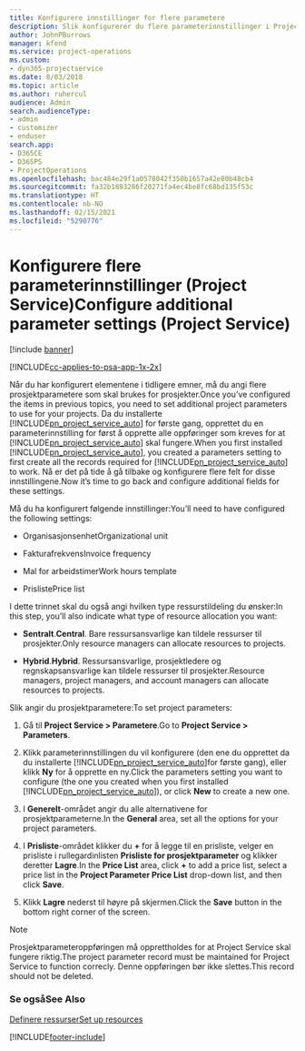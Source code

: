 ```yaml
---
title: Konfigurere innstillinger for flere parametere
description: Slik konfigurerer du flere parameterinnstillinger i Project Service
author: JohnPBurrows
manager: kfend
ms.service: project-operations
ms.custom:
- dyn365-projectservice
ms.date: 8/03/2018
ms.topic: article
ms.author: ruhercul
audience: Admin
search.audienceType:
- admin
- customizer
- enduser
search.app:
- D365CE
- D365PS
- ProjectOperations
ms.openlocfilehash: bac484e29f1a0578042f350b1657a42e80b48cb4
ms.sourcegitcommit: fa32b1893286f20271fa4ec4be8fc68bd135f53c
ms.translationtype: HT
ms.contentlocale: nb-NO
ms.lasthandoff: 02/15/2021
ms.locfileid: "5290776"
---
```

# <a name="configure-additional-parameter-settings-project-service"></a><span data-ttu-id="087b2-103">Konfigurere flere parameterinnstillinger (Project Service)</span><span class="sxs-lookup"><span data-stu-id="087b2-103">Configure additional parameter settings (Project Service)</span></span>

[!include [banner](../includes/psa-now-project-operations.md)]

[!INCLUDE[cc-applies-to-psa-app-1x-2x](../includes/cc-applies-to-psa-app-1x-2x.md)]

<span data-ttu-id="087b2-104">Når du har konfigurert elementene i tidligere emner, må du angi flere prosjektparametere som skal brukes for prosjekter.</span><span class="sxs-lookup"><span data-stu-id="087b2-104">Once you’ve configured the items in previous topics, you need to set additional project parameters to use for your projects.</span></span> <span data-ttu-id="087b2-105">Da du installerte [!INCLUDE[pn_project_service_auto](../includes/pn-project-service-auto.md)] for første gang, opprettet du en parameterinnstilling for først å opprette alle oppføringer som kreves for at [!INCLUDE[pn_project_service_auto](../includes/pn-project-service-auto.md)] skal fungere.</span><span class="sxs-lookup"><span data-stu-id="087b2-105">When you first installed [!INCLUDE[pn_project_service_auto](../includes/pn-project-service-auto.md)], you created a parameters setting to first create all the records required for [!INCLUDE[pn_project_service_auto](../includes/pn-project-service-auto.md)] to work.</span></span> <span data-ttu-id="087b2-106">Nå er det på tide å gå tilbake og konfigurere flere felt for disse innstillingene.</span><span class="sxs-lookup"><span data-stu-id="087b2-106">Now it’s time to go back and configure additional fields for these settings.</span></span>  
  
 <span data-ttu-id="087b2-107">Må du ha konfigurert følgende innstillinger:</span><span class="sxs-lookup"><span data-stu-id="087b2-107">You’ll need to have configured the following settings:</span></span>  
  
-   <span data-ttu-id="087b2-108">Organisasjonsenhet</span><span class="sxs-lookup"><span data-stu-id="087b2-108">Organizational unit</span></span>  
  
-   <span data-ttu-id="087b2-109">Fakturafrekvens</span><span class="sxs-lookup"><span data-stu-id="087b2-109">Invoice frequency</span></span>  
  
-   <span data-ttu-id="087b2-110">Mal for arbeidstimer</span><span class="sxs-lookup"><span data-stu-id="087b2-110">Work hours template</span></span>  
  
-   <span data-ttu-id="087b2-111">Prisliste</span><span class="sxs-lookup"><span data-stu-id="087b2-111">Price list</span></span>  
 
<span data-ttu-id="087b2-112">I dette trinnet skal du også angi hvilken type ressurstildeling du ønsker:</span><span class="sxs-lookup"><span data-stu-id="087b2-112">In this step, you’ll also indicate what type of resource allocation you want:</span></span>  
  
- <span data-ttu-id="087b2-113">**Sentralt**.</span><span class="sxs-lookup"><span data-stu-id="087b2-113">**Central**.</span></span> <span data-ttu-id="087b2-114">Bare ressursansvarlige kan tildele ressurser til prosjekter.</span><span class="sxs-lookup"><span data-stu-id="087b2-114">Only resource managers can allocate resources to projects.</span></span>  
  
- <span data-ttu-id="087b2-115">**Hybrid**.</span><span class="sxs-lookup"><span data-stu-id="087b2-115">**Hybrid**.</span></span> <span data-ttu-id="087b2-116">Ressursansvarlige, prosjektledere og regnskapsansvarlige kan tildele ressurser til prosjekter.</span><span class="sxs-lookup"><span data-stu-id="087b2-116">Resource managers, project managers, and account managers can allocate resources to projects.</span></span>  
  
 
<span data-ttu-id="087b2-117">Slik angir du prosjektparametere:</span><span class="sxs-lookup"><span data-stu-id="087b2-117">To set project parameters:</span></span>  
  
1. <span data-ttu-id="087b2-118">Gå til **Project Service > Parametere**.</span><span class="sxs-lookup"><span data-stu-id="087b2-118">Go to **Project Service > Parameters**.</span></span>  
  
2. <span data-ttu-id="087b2-119">Klikk parameterinnstillingen du vil konfigurere (den ene du opprettet da du installerte [!INCLUDE[pn_project_service_auto](../includes/pn-project-service-auto.md)]for første gang), eller klikk **Ny** for å opprette en ny.</span><span class="sxs-lookup"><span data-stu-id="087b2-119">Click the parameters setting you want to configure (the one you created when you first installed [!INCLUDE[pn_project_service_auto](../includes/pn-project-service-auto.md)]), or click **New** to create a new one.</span></span>  
  
3. <span data-ttu-id="087b2-120">I **Generelt**-området angir du alle alternativene for prosjektparameterne.</span><span class="sxs-lookup"><span data-stu-id="087b2-120">In the **General** area, set all the options for your project parameters.</span></span>  
  
4. <span data-ttu-id="087b2-121">I **Prisliste**-området klikker du **+** for å legge til en prisliste, velger en prisliste i rullegardinlisten **Prisliste for prosjektparameter** og klikker deretter **Lagre**.</span><span class="sxs-lookup"><span data-stu-id="087b2-121">In the **Price List** area, click **+** to add a price list, select a price list in the **Project Parameter Price List** drop-down list, and then click **Save**.</span></span>  
  
5. <span data-ttu-id="087b2-122">Klikk **Lagre** nederst til høyre på skjermen.</span><span class="sxs-lookup"><span data-stu-id="087b2-122">Click the **Save** button in the bottom right corner of the screen.</span></span>  

> [!NOTE]
> <span data-ttu-id="087b2-123">Prosjektparameteroppføringen må opprettholdes for at Project Service skal fungere riktig.</span><span class="sxs-lookup"><span data-stu-id="087b2-123">The project parameter record must be maintained for Project Service to function correcly.</span></span> <span data-ttu-id="087b2-124">Denne oppføringen bør ikke slettes.</span><span class="sxs-lookup"><span data-stu-id="087b2-124">This record should not be deleted.</span></span>

### <a name="see-also"></a><span data-ttu-id="087b2-125">Se også</span><span class="sxs-lookup"><span data-stu-id="087b2-125">See Also</span></span>  
 [<span data-ttu-id="087b2-126">Definere ressurser</span><span class="sxs-lookup"><span data-stu-id="087b2-126">Set up resources</span></span>](../psa/set-up-resources.md)


[!INCLUDE[footer-include](../includes/footer-banner.md)]